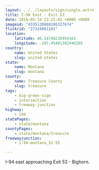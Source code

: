 ```yaml
---
layout: ../../layouts/sign/single.astro
title: I-94 East - Exit 53
date: 2016-05-14 13:21:02 +0000 +0000
imageid: "4335120868286327674"
flickrid: "27324081181"
location:
    latitude: 46.14740236954161
    longitude: -107.45401382446289
country:
    name: United States
    slug: united-states
state:
    name: Montana
    slug: montana
county:
    name: Treasure County
    slug: treasure
tags:
    - big-green-sign
    - intersection
    - freeway-junction
highway:
    - i94
statePages:
    - state/montana
countyPages:
    - state/montana/treasure
freewayjunction:
    - i-94-montana_52-55

---
```

I-94 east approaching Exit 53 - Bighorn.